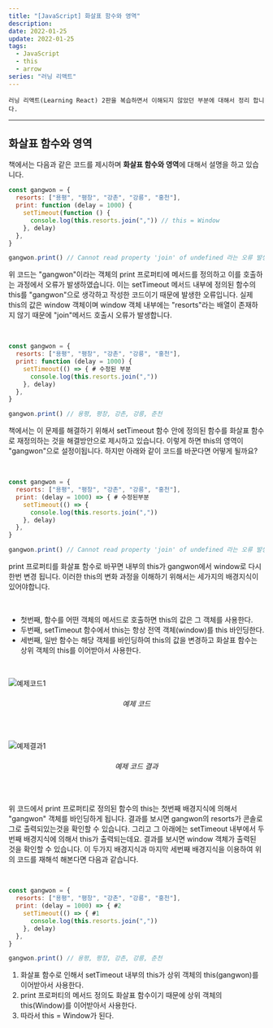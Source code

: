 ```yaml
---
title: "[JavaScript] 화살표 함수와 영역"
description:
date: 2022-01-25
update: 2022-01-25
tags:
  - JavaScript
  - this
  - arrow
series: "러닝 리액트"
---
```


`러닝 리액트(Learning React) 2판을 복습하면서 이해되지 않았던 부분에 대해서 정리 합니다.`

---

## 화살표 함수와 영역

책에서는 다음과 같은 코드를 제시하며 **화살표 함수와 영역**에 대해서 설명을 하고 있습니다.

```js
const gangwon = {
  resorts: ["용평", "평창", "강촌", "강릉", "홍천"],
  print: function (delay = 1000) {
    setTimeout(function () {
      console.log(this.resorts.join(",")) // this = Window
    }, delay)
  },
}

gangwon.print() // Cannot read property 'join' of undefined 라는 오류 발생
```

위 코드는 "gangwon"이라는 객체의 print 프로퍼티에 메서드를 정의하고 이를 호출하는 과정에서 오류가 발생하였습니다.
이는 setTimeout 메서드 내부에 정의된 함수의 this를 "gangwon"으로 생각하고 작성한 코드이기 때문에 발생한 오류입니다. 실제 this의 값은 window 객체이며 window 객체 내부에는 "resorts"라는 배열이 존재하지 않기 때문에 "join"메서드 호출시 오류가 발생합니다.

<br>

```js
const gangwon = {
  resorts: ["용평", "평창", "강촌", "강릉", "홍천"],
  print: function (delay = 1000) {
    setTimeout(() => { # 수정된 부분
      console.log(this.resorts.join(","))
    }, delay)
  },
}

gangwon.print() // 용평, 평창, 강촌, 강릉, 춘천
```

책에서는 이 문제를 해결하기 위해서 setTimeout 함수 안에 정의된 함수를 화살표 함수로 재정의하는 것을 해결방안으로 제시하고 있습니다. 이렇게 하면 this의 영역이 "gangwon"으로 설정이됩니다. 하지만 아래와 같이 코드를 바꾼다면 어떻게 될까요?

<br>

```js
const gangwon = {
  resorts: ["용평", "평창", "강촌", "강릉", "홍천"],
  print: (delay = 1000) => { # 수정된부분
    setTimeout(() => {
      console.log(this.resorts.join(","))
    }, delay)
  },
}

gangwon.print() // Cannot read property 'join' of undefined 라는 오류 발생
```

print 프로퍼티를 화살표 함수로 바꾸면 내부의 this가 gangwon에서 window로 다시 한번 변경 됩니다. 이러한 this의 변화 과정을 이해하기 위해서는 세가지의 배경지식이 있어야합니다.

<br>

- 첫번째, 함수를 어떤 객체의 메서드로 호출하면 this의 값은 그 객체를 사용한다.
  <br>
- 두번째, setTimeout 함수에서 this는 항상 전역 객체(window)를 this 바인딩한다.
  <br>
- 세번째, 일반 함수는 해당 객체를 바인딩하여 this의 값을 변경하고 화살표 함수는 상위 객체의 this를 이어받아서 사용한다.
  <br>

<br>

![예제코드1](/this-example1.png)

###### <center>예제 코드</center>

<br>

![예제결과1](/this-result1.png)

###### <center>예제 코드 결과 </center>

<br>

위 코드에서 print 프로퍼티로 정의된 함수의 this는 첫번째 배경지식에 의해서 "gangwon" 객체를 바인딩하게 됩니다. 결과를 보시면 gangwon의 resorts가 콘솔로그로 출력되있는것을 확인할 수 있습니다. 그리고 그 아래에는 setTimeout 내부에서 두번째 배경지식에 의해서 this가 출력되는데요. 결과를 보시면 window 객체가 출력된 것을 확인할 수 있습니다. 이 두가지 배경지식과 마지막 세번째 배경지식을 이용하여 위의 코드를 재해석 해본다면 다음과 같습니다.

<br>

```js
const gangwon = {
  resorts: ["용평", "평창", "강촌", "강릉", "홍천"],
  print: (delay = 1000) => { #2
    setTimeout(() => { #1
      console.log(this.resorts.join(","))
    }, delay)
  },
}

gangwon.print() // 용평, 평창, 강촌, 강릉, 춘천
```

1. 화살표 함수로 인해서 setTimeout 내부의 this가 상위 객체의 this(gangwon)를 이어받아서 사용한다.
2. print 프로퍼티의 메서드 정의도 화살표 함수이기 때문에 상위 객체의 this(Window)를 이어받아서 사용한다.
3. 따라서 this = Window가 된다.
